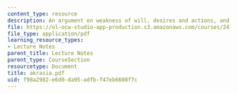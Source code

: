 ```yaml
---
content_type: resource
description: An argument on weakness of will, desires and actions, and possible responses.
file: https://ol-ocw-studio-app-production.s3.amazonaws.com/courses/24-200-ancient-philosophy-fall-2004/f98a2982e6d0da95adfbf47eb6608f7c_akrasia.pdf
file_type: application/pdf
learning_resource_types:
- Lecture Notes
parent_title: Lecture Notes
parent_type: CourseSection
resourcetype: Document
title: akrasia.pdf
uid: f98a2982-e6d0-da95-adfb-f47eb6608f7c
---
```

